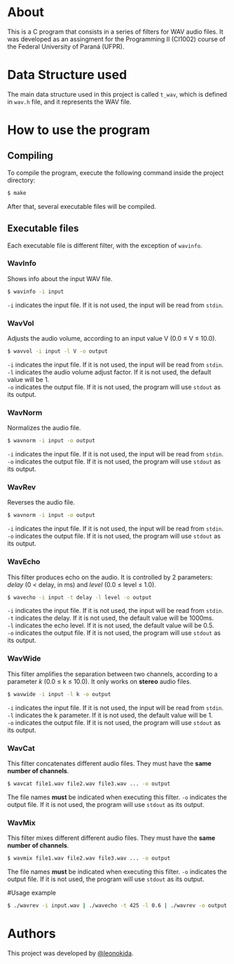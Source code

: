 # About
This is a C program that consists in a series of filters for WAV audio files.
It was developed as an assingment for the Programming II (CI1002) course of the Federal University of Paraná (UFPR).

# Data Structure used
The main data structure used in this project is called <code>t_wav</code>, which is defined in <code>wav.h</code> file, and it represents the WAV file.

# How to use the program
## Compiling
To compile the program, execute the following command inside the project directory:
```bash
$ make
```
After that, several executable files will be compiled.

## Executable files
Each executable file is different filter, with the exception of <code>wavinfo</code>.

### WavInfo
Shows info about the input WAV file.
```bash
$ wavinfo -i input
```
<code>-i</code> indicates the input file. If it is not used, the input will be read from <code>stdin</code>.

### WavVol
Adjusts the audio volume, according to an input value V (0.0 ≤ V ≤ 10.0).
```bash
$ wavvol -i input -l V -o output
```
<code>-i</code> indicates the input file. If it is not used, the input will be read from <code>stdin</code>.  
<code>-l</code> indicates the audio volume adjust factor. If it is not used, the default value will be 1.  
<code>-o</code> indicates the output file. If it is not used, the program will use <code>stdout</code> as its output.

### WavNorm
Normalizes the audio file.
```bash
$ wavnorm -i input -o output
```
<code>-i</code> indicates the input file. If it is not used, the input will be read from <code>stdin</code>.  
<code>-o</code> indicates the output file. If it is not used, the program will use <code>stdout</code> as its output.

### WavRev
Reverses the audio file.
```bash
$ wavnorm -i input -o output
```
<code>-i</code> indicates the input file. If it is not used, the input will be read from <code>stdin</code>.  
<code>-o</code> indicates the output file. If it is not used, the program will use <code>stdout</code> as its output.

### WavEcho
This filter produces echo on the audio. It is controlled by 2 parameters: *delay* (0 < delay, in ms) and *level* (0.0 ≤ level ≤ 1.0).
```bash
$ wavecho -i input -t delay -l level -o output
```
<code>-i</code> indicates the input file. If it is not used, the input will be read from <code>stdin</code>.  
<code>-t</code> indicates the delay. If it is not used, the default value will be 1000ms.  
<code>-l</code> indicates the echo level. If it is not used, the default value will be 0.5.  
<code>-o</code> indicates the output file. If it is not used, the program will use <code>stdout</code> as its output.

### WavWide
This filter amplifies the separation between two channels, according to a parameter *k* (0.0 ≤ k ≤ 10.0). It only works on **stereo** audio files.
```bash
$ wavwide -i input -l k -o output
```
<code>-i</code> indicates the input file. If it is not used, the input will be read from <code>stdin</code>.  
<code>-l</code> indicates the k parameter. If it is not used, the default value will be 1.  
<code>-o</code> indicates the output file. If it is not used, the program will use <code>stdout</code> as its output.

### WavCat
This filter concatenates different audio files. They must have the **same number of channels**.
```bash
$ wavcat file1.wav file2.wav file3.wav ... -o output
```
The file names **must** be indicated when executing this filter.
<code>-o</code> indicates the output file. If it is not used, the program will use <code>stdout</code> as its output.

### WavMix
This filter mixes different different audio files. They must have the **same number of channels**.
```bash
$ wavmix file1.wav file2.wav file3.wav ... -o output
```
The file names **must** be indicated when executing this filter.
<code>-o</code> indicates the output file. If it is not used, the program will use <code>stdout</code> as its output.

#Usage example
```bash
$ ./wavrev -i input.wav | ./wavecho -t 425 -l 0.6 | ./wavrev -o output.wav
```

# Authors
This project was developed by [@leonokida](https://github.com/leonokida).

